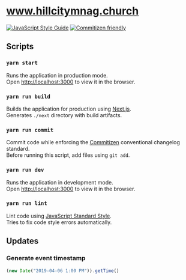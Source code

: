 # www.hillcitymnag.church

[![JavaScript Style Guide](https://img.shields.io/badge/code%20style-standard-brightgreen.svg?style=flat-square)](http://standardjs.com/)
[![Commitizen friendly](https://img.shields.io/badge/commitizen-friendly-brightgreen.svg?style=flat-square)](http://commitizen.github.io/cz-cli/)

## Scripts

### `yarn start`

Runs the application in production mode.  
Open [http://localhost:3000](http://localhost:3000) to view it in the browser.

### `yarn run build`

Builds the application for production using [Next.js](https://zeit.co/blog/next).  
Generates `./next` directory with build artifacts.

### `yarn run commit`

Commit code while enforcing the [Commitizen](http://commitizen.github.io/cz-cli/) conventional changelog standard.  
Before running this script, add files using `git add`.

### `yarn run dev`

Runs the application in development mode.  
Open [http://localhost:3000](http://localhost:3000) to view it in the browser.

### `yarn run lint`

Lint code using [JavaScript Standard Style](http://standardjs.com/).  
Tries to fix code style errors automatically.

## Updates

### Generate event timestamp

```js
(new Date("2019-04-06 1:00 PM")).getTime()
```
